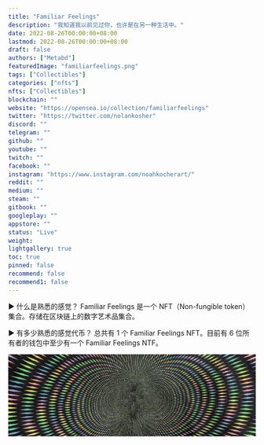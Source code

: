```yaml
---
title: "Familiar Feelings"
description: "我知道我以前见过你，也许是在另一种生活中。"
date: 2022-08-26T00:00:00+08:00
lastmod: 2022-08-26T00:00:00+08:00
draft: false
authors: ["Metabd"]
featuredImage: "familiarfeelings.png"
tags: ["Collectibles"]
categories: ["nfts"]
nfts: ["Collectibles"]
blockchain: ""
website: "https://opensea.io/collection/familiarfeelings"
twitter: "https://twitter.com/nolankosher"
discord: ""
telegram: ""
github: ""
youtube: ""
twitch: ""
facebook: ""
instagram: "https://www.instagram.com/noahkocherart/"
reddit: ""
medium: ""
steam: ""
gitbook: ""
googleplay: ""
appstore: ""
status: "Live"
weight: 
lightgallery: true
toc: true
pinned: false
recommend: false
recommend1: false
---
```

▶ 什么是熟悉的感觉？
Familiar Feelings 是一个 NFT（Non-fungible token）集合。存储在区块链上的数字艺术品集合。

▶ 有多少熟悉的感觉代币？
总共有 1 个 Familiar Feelings NFT。目前有 6 位所有者的钱包中至少有一个 Familiar Feelings NTF。

![nft](51231232213.jpg)